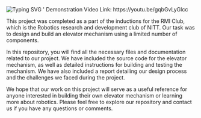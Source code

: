 <a>
    <img src="https://readme-typing-svg.demolab.com?font=Georgia&size=50&duration=2000&pause=500&multiline=true&width=1500&height=80&lines=RMI+HACKATHON+2019" alt="Typing SVG" />
</a>'
Demonstration Video Link: https://youtu.be/gqbGvLyGlcc

This project was completed as a part of the inductions for the RMI Club, which is the Robotics research and development club of NITT. Our task was to design and build an elevator mechanism using a limited number of components.

In this repository, you will find all the necessary files and documentation related to our project. We have included the source code for the elevator mechanism, as well as detailed instructions for building and testing the mechanism. We have also included a report detailing our design process and the challenges we faced during the project.

We hope that our work on this project will serve as a useful reference for anyone interested in building their own elevator mechanism or learning more about robotics. Please feel free to explore our repository and contact us if you have any questions or comments.
